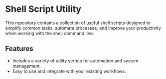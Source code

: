 # Shell Script Utility

This repository contains a collection of useful shell scripts designed to simplify common tasks, automate processes, and improve your productivity when working with the shell command line.

## Features
- Includes a variety of utility scripts for automation and system management.
- Easy to use and integrate with your existing workflows.

